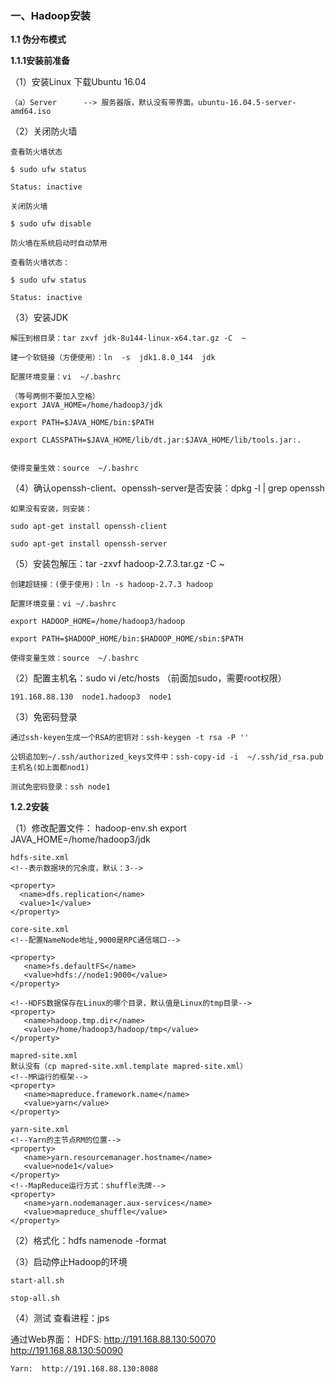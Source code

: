 
### 一、Hadoop安装


 **1.1 伪分布模式** 

 **1.1.1安装前准备** 

（1）安装Linux
      下载Ubuntu 16.04

    （a）Server      --> 服务器版，默认没有带界面。ubuntu-16.04.5-server-amd64.iso

（2）关闭防火墙
    
    查看防火墙状态

    $ sudo ufw status

    Status: inactive

    关闭防火墙

    $ sudo ufw disable

    防火墙在系统启动时自动禁用
    
    查看防火墙状态：

    $ sudo ufw status

    Status: inactive

（3）安装JDK

    解压到根目录：tar zxvf jdk-8u144-linux-x64.tar.gz -C  ~

    建一个软链接（方便使用）：ln  -s  jdk1.8.0_144  jdk

    配置环境变量：vi  ~/.bashrc

    （等号两侧不要加入空格）
    export JAVA_HOME=/home/hadoop3/jdk

    export PATH=$JAVA_HOME/bin:$PATH

    export CLASSPATH=$JAVA_HOME/lib/dt.jar:$JAVA_HOME/lib/tools.jar:.


    使得变量生效：source  ~/.bashrc

（4）确认openssh-client、openssh-server是否安装：dpkg -l | grep openssh

    如果没有安装，则安装：

    sudo apt-get install openssh-client

    sudo apt-get install openssh-server

（5）安装包解压：tar -zxvf hadoop-2.7.3.tar.gz -C ~

    创建超链接：(便于使用)：ln -s hadoop-2.7.3 hadoop

    配置环境变量：vi ~/.bashrc
    
    export HADOOP_HOME=/home/hadoop3/hadoop

    export PATH=$HADOOP_HOME/bin:$HADOOP_HOME/sbin:$PATH

    使得变量生效：source  ~/.bashrc

（2）配置主机名：sudo vi  /etc/hosts   （前面加sudo，需要root权限）

    191.168.88.130  node1.hadoop3  node1

（3）免密码登录

    通过ssh-keyen生成一个RSA的密钥对：ssh-keygen -t rsa -P ''

    公钥追加到~/.ssh/authorized_keys文件中：ssh-copy-id -i  ~/.ssh/id_rsa.pub  主机名(如上面都nod1)

    测试免密码登录：ssh node1

 **1.2.2安装** 

（1）修改配置文件：
    hadoop-env.sh
    export JAVA_HOME=/home/hadoop3/jdk

    hdfs-site.xml
    <!--表示数据块的冗余度，默认：3-->
    
    <property>
      <name>dfs.replication</name>
      <value>1</value>
    </property>

    core-site.xml
    <!--配置NameNode地址,9000是RPC通信端口-->
    
    <property>
       <name>fs.defaultFS</name>
       <value>hdfs://node1:9000</value>
    </property>	
    
    <!--HDFS数据保存在Linux的哪个目录，默认值是Linux的tmp目录-->
    <property>
       <name>hadoop.tmp.dir</name>
       <value>/home/hadoop3/hadoop/tmp</value>
    </property>	

    mapred-site.xml
    默认没有（cp mapred-site.xml.template mapred-site.xml）
    <!--MR运行的框架-->
    <property>
       <name>mapreduce.framework.name</name>
       <value>yarn</value>
    </property>	
    
    yarn-site.xml
    <!--Yarn的主节点RM的位置-->
    <property>
       <name>yarn.resourcemanager.hostname</name>
       <value>node1</value>
    </property>	
    <!--MapReduce运行方式：shuffle洗牌-->
    <property>
       <name>yarn.nodemanager.aux-services</name>
       <value>mapreduce_shuffle</value>
    </property>	


（2）格式化：hdfs namenode -format

（3）启动停止Hadoop的环境

    start-all.sh

    stop-all.sh
（4）测试
    查看进程：jps

通过Web界面：
    HDFS:  http://191.168.88.130:50070    http://191.168.88.130:50090

    Yarn:  http://191.168.88.130:8088